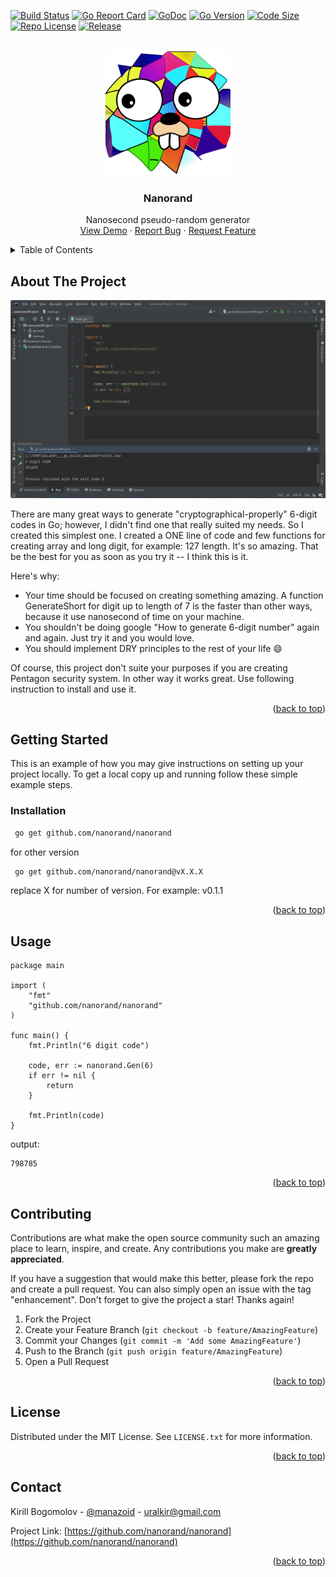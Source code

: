 <!-- PROJECT SHIELDS -->
[![Build Status](https://github.com/nanorand/nanorand/actions/workflows/build.yml/badge.svg?branch=master)](https://github.com/nanorand/nanorand/actions)
[![Go Report Card](https://img.shields.io/badge/go%20report-A+-brightgreen.svg?style=flat)](https://goreportcard.com/report/github.com/nanorand/nanorand)
[![GoDoc](https://pkg.go.dev/badge/github.com/nanorand/nanorand?status.svg)](https://pkg.go.dev/github.com/nanorand/nanorand?tab=doc)
[![Go Version](https://img.shields.io/github/go-mod/go-version/nanorand/nanorand)](https://go.dev/)
[![Code Size](https://img.shields.io/github/languages/code-size/nanorand/nanorand)](https://github.com/nanorand/nanorand/blob/master/nanorand.go)
[![Repo License](https://img.shields.io/github/license/nanorand/nanorand)](https://github.com/nanorand/nanorand/blob/master/LICENSE.txt)
[![Release](https://img.shields.io/github/v/release/nanorand/nanorand)](https://github.com/nanorand/nanorand/releases)

<!-- PROJECT LOGO -->
<br />
<div align="center">
  <a href="https://github.com/nanorand/nanorand">
    <img src="https://raw.githubusercontent.com/nanorand/logo/master/logo.svg" alt="Logo" width="200" height="200">
  </a>

<h3 align="center">Nanorand</h3>

  <p align="center">
    Nanosecond pseudo-random generator
    <br />
    <a href="https://github.com/nanorand/nanorand/">View Demo</a>
    ·
    <a href="https://github.com/nanorand/nanorand/issues">Report Bug</a>
    ·
    <a href="https://github.com/nanorand/nanorand/issues">Request Feature</a>
  </p>
</div>



<!-- TABLE OF CONTENTS -->
<details>
  <summary>Table of Contents</summary>
  <ol>
    <li>
      <a href="#about-the-project">About The Project</a>
      <ul>
        <li><a href="#built-with">Built With</a></li>
      </ul>
    </li>
    <li>
      <a href="#getting-started">Getting Started</a>
      <ul>
        <li><a href="#installation">Installation</a></li>
      </ul>
    </li>
    <li><a href="#usage">Usage</a></li>
    <li><a href="#contributing">Contributing</a></li>
    <li><a href="#license">License</a></li>
    <li><a href="#contact">Contact</a></li>
  </ol>
</details>



<!-- ABOUT THE PROJECT -->
## About The Project

[![Nanorand Screen Shot][product-screenshot]](https://raw.githubusercontent.com/nanorand/logo/master/screenshot.png)

There are many great ways to generate "cryptographical-properly" 6-digit codes in Go; however, I didn't find one that really suited my needs. So I created this simplest one. I created a ONE line of code and few functions for creating array and long digit, for example: 127 length. It's so amazing. That be the best for you as soon as you try it -- I think this is it.

Here's why:
* Your time should be focused on creating something amazing. A function GenerateShort for digit up to length of 7 is the faster than other ways, because it use nanosecond of time on your machine. 
* You shouldn't be doing google "How to generate 6-digit number" again and again. Just try it and you would love.
* You should implement DRY principles to the rest of your life :smile:

Of course, this project don't suite your purposes if you are creating Pentagon security system. In other way it works great.
Use following instruction to install and use it.

<p align="right">(<a href="#top">back to top</a>)</p>



<!-- GETTING STARTED -->
## Getting Started

This is an example of how you may give instructions on setting up your project locally.
To get a local copy up and running follow these simple example steps.

### Installation

   ```sh
    go get github.com/nanorand/nanorand
   ```

for other version

   ```sh
    go get github.com/nanorand/nanorand@vX.X.X
   ```

replace X for number of version. For example: v0.1.1

<p align="right">(<a href="#top">back to top</a>)</p>



<!-- USAGE EXAMPLES -->
## Usage

```
package main

import (
	"fmt"
	"github.com/nanorand/nanorand"
)

func main() {
	fmt.Println("6 digit code")

	code, err := nanorand.Gen(6)
	if err != nil {
		return
	}

	fmt.Println(code)
}
```

output:

```
798785
```

<p align="right">(<a href="#top">back to top</a>)</p>



<!-- CONTRIBUTING -->
## Contributing

Contributions are what make the open source community such an amazing place to learn, inspire, and create. Any contributions you make are **greatly appreciated**.

If you have a suggestion that would make this better, please fork the repo and create a pull request. You can also simply open an issue with the tag "enhancement".
Don't forget to give the project a star! Thanks again!

1. Fork the Project
2. Create your Feature Branch (`git checkout -b feature/AmazingFeature`)
3. Commit your Changes (`git commit -m 'Add some AmazingFeature'`)
4. Push to the Branch (`git push origin feature/AmazingFeature`)
5. Open a Pull Request

<p align="right">(<a href="#top">back to top</a>)</p>



<!-- LICENSE -->
## License

Distributed under the MIT License. See `LICENSE.txt` for more information.

<p align="right">(<a href="#top">back to top</a>)</p>



<!-- CONTACT -->
## Contact

Kirill Bogomolov - [@manazoid](https://t.me/manazoid) - uralkir@gmail.com

Project Link: [https://github.com/nanorand/nanorand](https://github.com/nanorand/nanorand)

<p align="right">(<a href="#top">back to top</a>)</p>

<!-- MARKDOWN LINKS & IMAGES -->
<!-- https://www.markdownguide.org/basic-syntax/#reference-style-links -->
[product-screenshot]: https://raw.githubusercontent.com/nanorand/logo/master/screenshot.png

